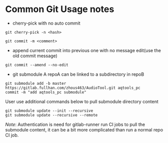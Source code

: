 # Common Git Usage notes

- cherry-pick with no auto commit
```
git cherry-pick -n <hash>

git commit -m <comment>
```

- append current commit into previous one with no message edit(use the old commit message)
```
git commit --amend --no-edit
```

- git submodule 
A repoA can be linked to a subdirectory in repoB
```
git submodule add -b master https://gitlab.fullhan.com/zhous463/AudioTool.git aqtools_pc
commit -m "add aqtools_pc submodule"
```

User use additional commands below to pull submodule directory content
```
git submodule update --init --recursive
git submodule update --recursive --remote
```

*Note*: Authentication is need for gitlab-runner run CI jobs to pull the submodule content, it can be a bit more complicated than run a normal repo CI job.
